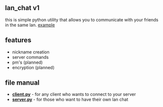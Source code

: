 ## lan_chat v1
this is simple python utility that allows you to communicate with your friends in the same lan. [example](https://i.imgur.com/fCjfQsc.png)

## features
* nickname creation
* server commands
* pm's (planned)
* encryption (planned)

## file manual
* [**client.py**](https://i.imgur.com/lNTdMYC.png) - for any client who wants to connect to your server
* [**server.py**](https://i.imgur.com/ry9Iu9H.png) - for those who want to have their own lan chat
